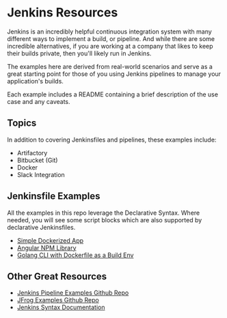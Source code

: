 # Jenkins Resources

Jenkins is an incredibly helpful continuous integration system with many different ways to implement a build, or pipeline. And while there are some incredible alternatives, if you are working at a company that likes to keep their builds private, then you'll likely run in Jenkins.

The examples here are derived from real-world scenarios and serve as a great starting point for those of you using Jenkins pipelines to manage your application's builds.

Each example includes a README containing a brief description of the use case and any caveats.

## Topics

In addition to covering Jenkinsfiles and pipelines, these examples include:

- Artifactory
- Bitbucket (Git)
- Docker
- Slack Integration

## Jenkinsfile Examples

All the examples in this repo leverage the Declarative Syntax. Where needed, you will see some script blocks which are also supported by declarative Jenkinsfiles.

- [Simple Dockerized App](jenkinsfile-examples/simple-docker-container/)
- [Angular NPM Library](jenkinsfile-examples/angular-npm-lib/)
- [Golang CLI with Dockerfile as a Build Env](jenkinsfile-examples/golang-cli-app/)

## Other Great Resources

- [Jenkins Pipeline Examples Github Repo](https://github.com/jenkinsci/pipeline-examples)
- [JFrog Examples Github Repo](https://github.com/jfrog/project-examples)
- [Jenkins Syntax Documentation](https://jenkins.io/doc/book/pipeline/syntax/)
